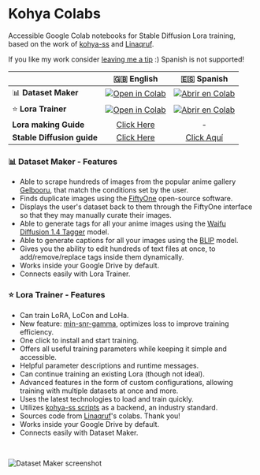 # Kohya Colabs

Accessible Google Colab notebooks for Stable Diffusion Lora training, based on the work of [kohya-ss](https://github.com/kohya-ss/sd-scripts) and [Linaqruf](https://github.com/Linaqruf/kohya-trainer).

If you like my work consider [leaving me a tip](https://ko-fi.com/holostrawberry) :)
Spanish is not supported!

| |🇬🇧 English|🇪🇸 Spanish|
|:--|:-:|:-:|
| 📊 **Dataset Maker** | [![Open in Colab](https://raw.githubusercontent.com/munsy0227/kohya-colab/main/assets/colab-badge.svg)](https://colab.research.google.com/github/munsy0227/kohya-colab/blob/main/Dataset_Maker.ipynb) | [![Abrir en Colab](https://raw.githubusercontent.com/munsy0227/kohya-colab/main/assets/colab-badge-spanish.svg)](https://colab.research.google.com/github/munsy0227/kohya-colab/blob/main/Spanish_Dataset_Maker.ipynb) |
| ⭐ **Lora Trainer** | [![Open in Colab](https://raw.githubusercontent.com/munsy0227/kohya-colab/main/assets/colab-badge.svg)](https://colab.research.google.com/github/munsy0227/kohya-colab/blob/main/Lora_Trainer.ipynb) | [![Abrir en Colab](https://raw.githubusercontent.com/munsy0227/kohya-colab/main/assets/colab-badge-spanish.svg)](https://colab.research.google.com/github/munsy0227/kohya-colab/blob/main/Spanish_Lora_Trainer.ipynb) |
| **Lora making Guide** | [Click Here](https://civitai.com/models/22530) | - |
| **Stable Diffusion guide** | [Click Here](https://huggingface.co/hollowstrawberry/stable-diffusion-guide/blob/main/README.md#index) | [Click Aquí](https://huggingface.co/hollowstrawberry/stable-diffusion-guide/blob/main/spanish.md#index) |

### 📊 Dataset Maker - Features

* Able to scrape hundreds of images from the popular anime gallery [Gelbooru](https://gelbooru.com/index.php?page=wiki&s=view&id=18780), that match the conditions set by the user.
* Finds duplicate images using the [FiftyOne](https://docs.voxel51.com/) open-source software.
* Displays the user's dataset back to them through the FiftyOne interface so that they may manually curate their images.
* Able to generate tags for all your anime images using the [Waifu Diffusion 1.4 Tagger](https://huggingface.co/SmilingWolf/wd-v1-4-swinv2-tagger-v2) model.
* Able to generate captions for all your images using the [BLIP](https://huggingface.co/spaces/Salesforce/BLIP) model.
* Gives you the ability to edit hundreds of text files at once, to add/remove/replace tags inside them dynamically.
* Works inside your Google Drive by default.
* Connects easily with Lora Trainer.

### ⭐ Lora Trainer - Features

* Can train LoRA, LoCon and LoHa.
* New feature: [min-snr-gamma](https://arxiv.org/abs/2303.09556), optimizes loss to improve training efficiency.
* One click to install and start training.
* Offers all useful training parameters while keeping it simple and accessible.
* Helpful parameter descriptions and runtime messages.
* Can continue training an existing Lora (though not ideal).
* Advanced features in the form of custom configurations, allowing training with multiple datasets at once and more.
* Uses the latest technologies to load and train quickly.
* Utilizes [kohya-ss scripts](https://github.com/kohya-ss/sd-scripts) as a backend, an industry standard.
* Sources code from [Linaqruf](https://github.com/Linaqruf/kohya-trainer)'s colabs. Thank you!
* Works inside your Google Drive by default.
* Connects easily with Dataset Maker.

&nbsp;

![Dataset Maker screenshot](assets/datasetmaker.png)
